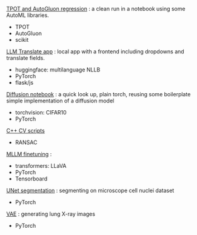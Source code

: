 [TPOT and AutoGluon regression](https://github.com/dokturdro/Data_Science/tree/master/tab_tpot_autogluon) : a clean run in a notebook using some AutoML libraries.
- TPOT
- AutoGluon
- scikit

[LLM Translate app](https://github.com/dokturdro/Data_Science/tree/master/gen_llm_translate_app) : local app with a frontend including dropdowns and translate fields.
- huggingface: multilanguage NLLB
- PyTorch
- flask/js

[Diffusion notebook](https://github.com/dokturdro/Data_Science/blob/master/cv_diffusion) : a quick look up, plain torch, reusing some boilerplate simple implementation of a diffusion model
- torchvision: CIFAR10
- PyTorch

[C++ CV scripts](https://github.com/dokturdro/Data_Science/tree/master/cv_cpp_scripts)
- RANSAC

[MLLM finetuning](https://github.com/dokturdro/Data_Science/tree/master/gen_mllm_finetuning) : 
- transformers: LLaVA
- PyTorch
- Tensorboard

[UNet segmentation](https://github.com/dokturdro/Data_Science/tree/master/cv_unet_segmentation) : segmenting on microscope cell nuclei dataset
- PyTorch

[VAE](https://github.com/dokturdro/Data_Science/tree/master/cv_vae) : generating lung X-ray images
- PyTorch
